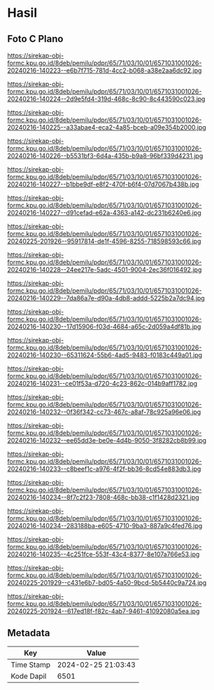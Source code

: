 # Hasil

## Foto C Plano

https://sirekap-obj-formc.kpu.go.id/8deb/pemilu/pdpr/65/71/03/10/01/6571031001026-20240216-140223--e6b7f715-781d-4cc2-b068-a38e2aa6dc92.jpg

https://sirekap-obj-formc.kpu.go.id/8deb/pemilu/pdpr/65/71/03/10/01/6571031001026-20240216-140224--2d9e5fd4-319d-468c-8c90-8c443590c023.jpg

https://sirekap-obj-formc.kpu.go.id/8deb/pemilu/pdpr/65/71/03/10/01/6571031001026-20240216-140225--a33abae4-eca2-4a85-bceb-a09e354b2000.jpg

https://sirekap-obj-formc.kpu.go.id/8deb/pemilu/pdpr/65/71/03/10/01/6571031001026-20240216-140226--b5531bf3-6d4a-435b-b9a8-96bf339d4231.jpg

https://sirekap-obj-formc.kpu.go.id/8deb/pemilu/pdpr/65/71/03/10/01/6571031001026-20240216-140227--b1bbe9df-e8f2-470f-b6f4-07d7067b438b.jpg

https://sirekap-obj-formc.kpu.go.id/8deb/pemilu/pdpr/65/71/03/10/01/6571031001026-20240216-140227--d91cefad-e62a-4363-a142-dc231b6240e6.jpg

https://sirekap-obj-formc.kpu.go.id/8deb/pemilu/pdpr/65/71/03/10/01/6571031001026-20240225-201926--95917814-de1f-4596-8255-718598593c66.jpg

https://sirekap-obj-formc.kpu.go.id/8deb/pemilu/pdpr/65/71/03/10/01/6571031001026-20240216-140228--24ee217e-5adc-4501-9004-2ec36f016492.jpg

https://sirekap-obj-formc.kpu.go.id/8deb/pemilu/pdpr/65/71/03/10/01/6571031001026-20240216-140229--7da86a7e-d90a-4db8-addd-5225b2a7dc94.jpg

https://sirekap-obj-formc.kpu.go.id/8deb/pemilu/pdpr/65/71/03/10/01/6571031001026-20240216-140230--17d15906-f03d-4684-a65c-2d059a4df81b.jpg

https://sirekap-obj-formc.kpu.go.id/8deb/pemilu/pdpr/65/71/03/10/01/6571031001026-20240216-140230--65311624-55b6-4ad5-9483-f0183c449a01.jpg

https://sirekap-obj-formc.kpu.go.id/8deb/pemilu/pdpr/65/71/03/10/01/6571031001026-20240216-140231--ce01f53a-d720-4c23-862c-014b9aff1782.jpg

https://sirekap-obj-formc.kpu.go.id/8deb/pemilu/pdpr/65/71/03/10/01/6571031001026-20240216-140232--0f36f342-cc73-467c-a8af-78c925a96e06.jpg

https://sirekap-obj-formc.kpu.go.id/8deb/pemilu/pdpr/65/71/03/10/01/6571031001026-20240216-140232--ee65dd3e-be0e-4d4b-9050-3f8282cb8b99.jpg

https://sirekap-obj-formc.kpu.go.id/8deb/pemilu/pdpr/65/71/03/10/01/6571031001026-20240216-140233--c8beef1c-a976-4f2f-bb36-8cd54e883db3.jpg

https://sirekap-obj-formc.kpu.go.id/8deb/pemilu/pdpr/65/71/03/10/01/6571031001026-20240216-140234--8f7c2f23-7808-468c-bb38-c1f1428d2321.jpg

https://sirekap-obj-formc.kpu.go.id/8deb/pemilu/pdpr/65/71/03/10/01/6571031001026-20240216-140234--283188ba-e605-4710-9ba3-887a9c4fed76.jpg

https://sirekap-obj-formc.kpu.go.id/8deb/pemilu/pdpr/65/71/03/10/01/6571031001026-20240216-140235--4c251fce-553f-43c4-8377-8e107a766e53.jpg

https://sirekap-obj-formc.kpu.go.id/8deb/pemilu/pdpr/65/71/03/10/01/6571031001026-20240225-201929--c431e6b7-bd05-4a50-9bcd-5b5440c9a724.jpg

https://sirekap-obj-formc.kpu.go.id/8deb/pemilu/pdpr/65/71/03/10/01/6571031001026-20240225-201924--617ed18f-f82c-4ab7-9461-41092080a5ea.jpg


## Metadata

| Key        | Value               |
| ---------- | ------------------- |
| Time Stamp | 2024-02-25 21:03:43 |
| Kode Dapil | 6501                |



